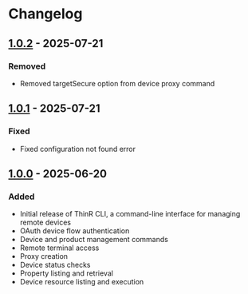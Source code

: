 # Changelog

## [1.0.2] - 2025-07-21

### Removed

- Removed targetSecure option from device proxy command

## [1.0.1] - 2025-07-21

### Fixed

- Fixed configuration not found error

## [1.0.0] - 2025-06-20

### Added

- Initial release of ThinR CLI, a command-line interface for managing remote devices
- OAuth device flow authentication
- Device and product management commands
- Remote terminal access
- Proxy creation
- Device status checks
- Property listing and retrieval
- Device resource listing and execution

[1.0.2]: https://github.com/Thin-Remote/thinr-cli/compare/1.0.1...1.0.2
[1.0.1]: https://github.com/Thin-Remote/thinr-cli/compare/1.0.0...1.0.1
[1.0.0]: https://github.com/Thin-Remote/thinr-cli/tag/1.0.0
